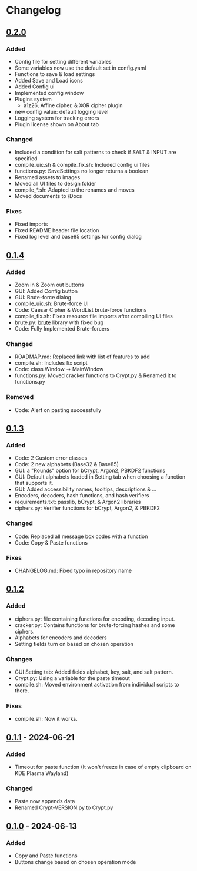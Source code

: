 # Changelog
## [0.2.0]
### Added
- Config file for setting different variables
- Some variables now use the default set in config.yaml
- Functions to save & load settings
- Added Save and Load icons
- Added Config ui
- Implemented config window
- Plugins system
  - a1z26, Affine cipher, & XOR cipher plugin
- new config value: default logging level
- Logging system for tracking errors
- Plugin license shown on About tab
### Changed
- Included a condition for salt patterns to check if SALT & INPUT are specified
- compile_uic.sh & compile_fix.sh: Included config ui files
- functions.py: SaveSettings no longer returns a boolean
- Renamed assets to images
- Moved all UI files to design folder
- compile_*.sh: Adapted to the renames and moves
- Moved documents to /Docs
### Fixes
- Fixed imports
- Fixed README header file location
- Fixed log level and base85 settings for config dialog

## [0.1.4]
### Added
- Zoom in & Zoom out buttons
- GUI: Added Config button
- GUI: Brute-force dialog
- compile_uic.sh: Brute-force UI
- Code: Caesar Cipher & WordList brute-force functions
- compile_fix.sh: Fixes resource file imports after compiling UI files
- brute.py: [brute](https://github.com/rdegges/brute) library with fixed bug
- Code: Fully Implemented Brute-forcers
### Changed
- ROADMAP.md: Replaced link with list of features to add
- compile.sh: Includes fix script
- Code: class Window -> MainWindow
- functions.py: Moved cracker functions to Crypt.py & Renamed it to functions.py
### Removed
- Code: Alert on pasting successfully

## [0.1.3]
### Added
- Code: 2 Custom error classes
- Code: 2 new alphabets (Base32 & Base85)
- GUI: a "Rounds" option for bCrypt, Argon2, PBKDF2 functions
- GUI: Default alphabets loaded in Setting tab when choosing a function that supports it.
- GUI: Added accessibility names, tooltips, descriptions & ...
- Encoders, decoders, hash functions, and hash verifiers
- requirements.txt: passlib, bCrypt, & Argon2 libraries
- ciphers.py: Verifier functions for bCrypt, Argon2, & PBKDF2
### Changed
- Code: Replaced all message box codes with a function
- Code: Copy & Paste functions
### Fixes
- CHANGELOG.md: Fixed typo in repository name

## [0.1.2]
### Added
- ciphers.py: file containing functions for encoding, decoding input.
- cracker.py: Contains functions for brute-forcing hashes and some ciphers.
- Alphabets for encoders and decoders
- Setting fields turn on based on chosen operation
### Changes
- GUI Setting tab: Added fields alphabet, key, salt, and salt pattern.
- Crypt.py: Using a variable for the paste timeout
- compile.sh: Moved environment activation from individual scripts to there.
### Fixes
- compile.sh: Now it works.

## [0.1.1] - 2024-06-21
### Added
- Timeout for paste function (It won't freeze in case of empty clipboard on KDE Plasma Wayland)
### Changed
- Paste now appends data
- Renamed Crypt-VERSION.py to Crypt.py

## [0.1.0] - 2024-06-13
### Added
- Copy and Paste functions
- Buttons change based on chosen operation mode

[0.2.0]: https://github.com/ninja-left/CRYPT-GUI/releases/tag/v0.2.0
[0.1.4]: https://github.com/ninja-left/CRYPT-GUI/releases/tag/v0.1.4
[0.1.3]: https://github.com/ninja-left/CRYPT-GUI/releases/tag/v0.1.3
[0.1.2]: https://github.com/ninja-left/CRYPT-GUI/releases/tag/v0.1.2
[0.1.1]: https://github.com/ninja-left/CRYPT-GUI/releases/tag/v0.1.1
[0.1.0]: https://github.com/ninja-left/CRYPT-GUI/releases/tag/v0.1.0
